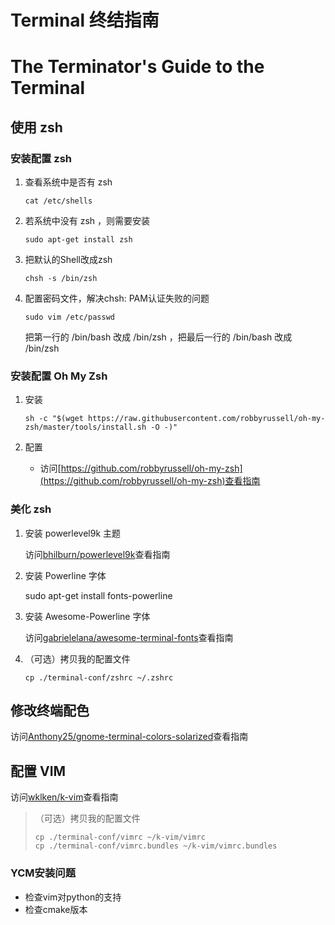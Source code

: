 # Terminal 终结指南
# The Terminator's Guide to the Terminal

## 使用 zsh

### 安装配置 zsh

1. 查看系统中是否有 zsh

	```
	cat /etc/shells
	 ```
	
2. 若系统中没有 zsh ，则需要安装

	```
	sudo apt-get install zsh
	```
	
3. 把默认的Shell改成zsh

	```
	chsh -s /bin/zsh
	```
	
4. 配置密码文件，解决chsh: PAM认证失败的问题

	```
	sudo vim /etc/passwd
	```
	把第一行的 /bin/bash 改成 /bin/zsh ，把最后一行的 /bin/bash 改成 /bin/zsh
	
### 安装配置 Oh My Zsh

1. 安装

	```
	sh -c "$(wget https://raw.githubusercontent.com/robbyrussell/oh-my-zsh/master/tools/install.sh -O -)"
	```
	
2. 配置 
	
	- 访问[https://github.com/robbyrussell/oh-my-zsh](https://github.com/robbyrussell/oh-my-zsh)查看指南
	
### 美化 zsh

1. 安装 powerlevel9k 主题
	
	访问[bhilburn/powerlevel9k](https://github.com/bhilburn/powerlevel9k)查看指南
	
2. 安装 Powerline 字体

	sudo apt-get install fonts-powerline
	
3. 安装 Awesome-Powerline 字体

	访问[gabrielelana/awesome-terminal-fonts](https://github.com/gabrielelana/awesome-terminal-fonts)查看指南

4. （可选）拷贝我的配置文件
	
	```
	cp ./terminal-conf/zshrc ~/.zshrc
	```

## 修改终端配色

访问[Anthony25/gnome-terminal-colors-solarized](https://github.com/Anthony25/gnome-terminal-colors-solarized)查看指南

	
## 配置 VIM

访问[wklken/k-vim](https://github.com/wklken/k-vim)查看指南
> （可选）拷贝我的配置文件	
> 
> ```
> cp ./terminal-conf/vimrc ~/k-vim/vimrc
> cp ./terminal-conf/vimrc.bundles ~/k-vim/vimrc.bundles
> ```

### YCM安装问题

- 检查vim对python的支持
- 检查cmake版本
